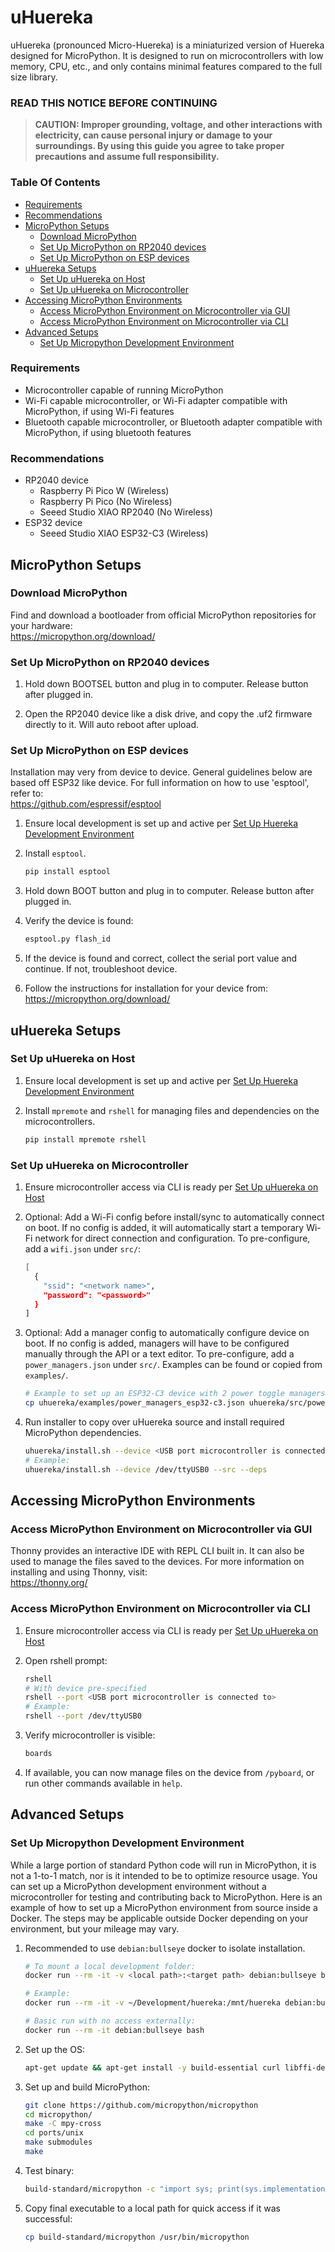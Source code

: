 # uHuereka

uHuereka (pronounced Micro-Huereka) is a miniaturized version of Huereka designed for MicroPython. It is designed
to run on microcontrollers with low memory, CPU, etc., and only contains minimal features compared to the
full size library.

### READ THIS NOTICE BEFORE CONTINUING

> **CAUTION: Improper grounding, voltage, and other interactions with electricity, can cause personal injury or
damage to your surroundings. By using this guide you agree to take proper precautions and assume full responsibility.**


### Table Of Contents

* [Requirements](#requirements)
* [Recommendations](#recommendations)
* [MicroPython Setups](#micropython-setups)
  * [Download MicroPython](#download-micropython)
  * [Set Up MicroPython on RP2040 devices](#set-up-micropython-on-rp2040-devices)
  * [Set Up MicroPython on ESP devices](#set-up-micropython-on-esp-devices)
* [uHuereka Setups](#uhuereka-setups)
  * [Set Up uHuereka on Host](#set-up-uhuereka-on-host)
  * [Set Up uHuereka on Microcontroller](#set-up-uhuereka-on-microcontroller)
* [Accessing MicroPython Environments](#accessing-micropython-environments)
  * [Access MicroPython Environment on Microcontroller via GUI](#access-micropython-environment-on-microcontroller-via-gui)
  * [Access MicroPython Environment on Microcontroller via CLI](#access-micropython-environment-on-microcontroller-via-cli)
* [Advanced Setups](#advanced-setups)
  * [Set Up Micropython Development Environment](#set-up-micropython-development-environment)


### Requirements

* Microcontroller capable of running MicroPython
* Wi-Fi capable microcontroller, or Wi-Fi adapter compatible with MicroPython, if using Wi-Fi features
* Bluetooth capable microcontroller, or Bluetooth adapter compatible with MicroPython, if using bluetooth features


### Recommendations

* RP2040 device
  * Raspberry Pi Pico W (Wireless)
  * Raspberry Pi Pico (No Wireless)
  * Seeed Studio XIAO RP2040 (No Wireless)
* ESP32 device
  * Seeed Studio XIAO ESP32-C3 (Wireless)


## MicroPython Setups

### Download MicroPython

Find and download a bootloader from official MicroPython repositories for your hardware:  
https://micropython.org/download/

### Set Up MicroPython on RP2040 devices

1. Hold down BOOTSEL button and plug in to computer. Release button after plugged in.

2. Open the RP2040 device like a disk drive, and copy the .uf2 firmware directly to it. Will auto reboot after upload.

### Set Up MicroPython on ESP devices

Installation may very from device to device. General guidelines below are based off ESP32 like device.
For full information on how to use 'esptool', refer to:  
https://github.com/espressif/esptool

1. Ensure local development is set up and active per [Set Up Huereka Development Environment](../SETUP.md#set-up-huereka-development-environment)

2. Install `esptool`.
   ```bash
   pip install esptool
   ```

3. Hold down BOOT button and plug in to computer. Release button after plugged in.

4. Verify the device is found:
   ```bash
   esptool.py flash_id
   ```

5. If the device is found and correct, collect the serial port value and continue. If not, troubleshoot device.

6. Follow the instructions for installation for your device from:
    https://micropython.org/download/


## uHuereka Setups

### Set Up uHuereka on Host

1. Ensure local development is set up and active per [Set Up Huereka Development Environment](../SETUP.md#set-up-huereka-development-environment)

2. Install `mpremote` and `rshell` for managing files and dependencies on the microcontrollers.
   ```bash
   pip install mpremote rshell
   ```

### Set Up uHuereka on Microcontroller

1. Ensure microcontroller access via CLI is ready per [Set Up uHuereka on Host](#set-up-uhuereka-on-host)

2. Optional: Add a Wi-Fi config before install/sync to automatically connect on boot.
   If no config is added, it will automatically start a temporary Wi-Fi network for direct connection and configuration.
   To pre-configure, add a `wifi.json` under `src/`:
   ```bash
   [
     {
       "ssid": "<network name>",
       "password": "<password>"
     }
   ]
   ```

3. Optional: Add a manager config to automatically configure device on boot.
   If no config is added, managers will have to be configured manually through the API or a text editor.
   To pre-configure, add a `power_managers.json` under `src/`. Examples can be found or copied from `examples/`.
   ```bash
   # Example to set up an ESP32-C3 device with 2 power toggle managers on pins 2 and 3:
   cp uhuereka/examples/power_managers_esp32-c3.json uhuereka/src/power_managers.json
   ```

4. Run installer to copy over uHuereka source and install required MicroPython dependencies.
   ```bash
   uhuereka/install.sh --device <USB port microcontroller is connected to> --src --deps
   # Example:
   uhuereka/install.sh --device /dev/ttyUSB0 --src --deps
   ```


## Accessing MicroPython Environments

### Access MicroPython Environment on Microcontroller via GUI

Thonny provides an interactive IDE with REPL CLI built in. It can also be used to manage the files saved to the devices.
For more information on installing and using Thonny, visit:  
https://thonny.org/

### Access MicroPython Environment on Microcontroller via CLI

1. Ensure microcontroller access via CLI is ready per [Set Up uHuereka on Host](#set-up-uhuereka-on-host)

2. Open rshell prompt:
   ```bash
   rshell
   # With device pre-specified
   rshell --port <USB port microcontroller is connected to>
   # Example:
   rshell --port /dev/ttyUSB0
   ```

3. Verify microcontroller is visible:
   ```bash
   boards
   ```

4. If available, you can now manage files on the device from `/pyboard`, or run other commands available in `help`.


## Advanced Setups

### Set Up Micropython Development Environment

While a large portion of standard Python code will run in MicroPython, it is not a 1-to-1 match, nor is it
intended to be to optimize resource usage. You can set up a MicroPython development environment without
a microcontroller for testing and contributing back to MicroPython. Here is an example of how to set up a
MicroPython environment from source inside a Docker. The steps may be applicable outside Docker depending on
your environment, but your mileage may vary.

1. Recommended to use `debian:bullseye` docker to isolate installation.
   ```bash
   # To mount a local development folder:
   docker run --rm -it -v <local path>:<target path> debian:bullseye bash

   # Example:
   docker run --rm -it -v ~/Development/huereka:/mnt/huereka debian:bullseye bash

   # Basic run with no access externally:
   docker run --rm -it debian:bullseye bash
   ```

2. Set up the OS:
   ```bash
   apt-get update && apt-get install -y build-essential curl libffi-dev git pkg-config python-dev python3 python3-venv python3-pip vim wget
   ```

3. Set up and build MicroPython:
   ```bash
   git clone https://github.com/micropython/micropython
   cd micropython/
   make -C mpy-cross
   cd ports/unix
   make submodules
   make
   ```

4. Test binary:
   ```bash
   build-standard/micropython -c "import sys; print(sys.implementation)"
   ```

5. Copy final executable to a local path for quick access if it was successful:
   ```bash
   cp build-standard/micropython /usr/bin/micropython
   ```
